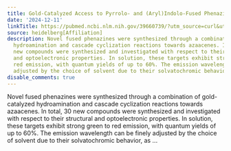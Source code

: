 ```yaml
---
title: Gold-Catalyzed Access to Pyrrolo- and (Aryl)Indolo-Fused Phenazines
date: '2024-12-11'
linkTitle: https://pubmed.ncbi.nlm.nih.gov/39660739/?utm_source=curl&utm_medium=rss&utm_campaign=pubmed-2&utm_content=1FakS-2QOkCT8HsMOQP1bCRQ4YzyumYOmxmF0moLsQ3dFB1E9V&fc=20220326224207&ff=20241211171330&v=2.18.0.post9+e462414
source: heidelberg[Affiliation]
description: Novel fused phenazines were synthesized through a combination of gold-catalyzed
  hydroamination and cascade cyclization reactions towards azaacenes. In total, 30
  new compounds were synthesized and investigated with respect to their structural
  and optoelectronic properties. In solution, these targets exhibit strong green to
  red emission, with quantum yields of up to 60%. The emission wavelength can be finely
  adjusted by the choice of solvent due to their solvatochromic behavior, as ...
disable_comments: true
---
```

Novel fused phenazines were synthesized through a combination of gold-catalyzed hydroamination and cascade cyclization reactions towards azaacenes. In total, 30 new compounds were synthesized and investigated with respect to their structural and optoelectronic properties. In solution, these targets exhibit strong green to red emission, with quantum yields of up to 60%. The emission wavelength can be finely adjusted by the choice of solvent due to their solvatochromic behavior, as ...